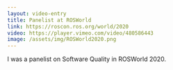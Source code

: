 ```yaml
---
layout: video-entry
title: Panelist at ROSWorld
link: https://roscon.ros.org/world/2020
video: https://player.vimeo.com/video/480586443
image: /assets/img/ROSWorld2020.png
---
```

I was a panelist on Software Quality in ROSWorld 2020.

